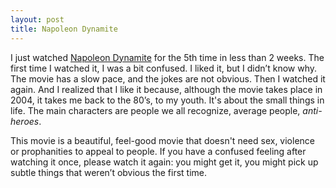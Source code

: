 ```yaml
---
layout: post
title: Napoleon Dynamite
---
```


I just watched [Napoleon Dynamite](http://www.imdb.com/title/tt0374900/) for the 5th time in less than 2 weeks. The first time I watched it, I was a bit confused. I liked it, but I didn’t know why. The movie has a slow pace, and the jokes are not obvious. Then I watched it again. And I realized that I like it because, although the movie takes place in 2004, it takes me back to the 80’s, to my youth. It's about the small things in life. The main characters are people we all recognize, average people, *anti-heroes*.

This movie is a beautiful, feel-good movie that doesn't need sex, violence or prophanities to appeal to people. If you have a confused feeling after watching it once, please watch it again: you might get it, you might pick up subtle things that weren’t obvious the first time.
